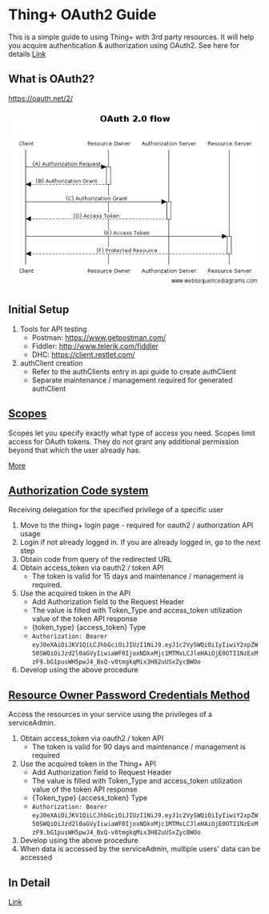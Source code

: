 # Thing+ OAuth2 Guide
This is a simple guide to using Thing+ with 3rd party resources.
It will help you acquire authentication & authorization using OAuth2.
See here for details [Link](./OAuth2.md)

## What is OAuth2?
https://oauth.net/2/

![OAuth](./images/oauth2.png "OAuth")


## Initial Setup
1. Tools for API testing
    - Postman: https://www.getpostman.com/
    - Fiddler: http://www.telerik.com/fiddler
    - DHC: https://client.restlet.com/
2. authClient creation
    - Refer to the authClients entry in api guide to create authClient
    - Separate maintenance / management required for generated authClient
 
## [Scopes](./OAuth2.md#scopes)
Scopes let you specify exactly what type of access you need. Scopes limit access for OAuth tokens. They do not grant any additional permission beyond that which the user already has.

[More](./OAuth2.md#scopes)


## [Authorization Code system](./OAuth2.md#authorization-code-grant-or-web-server)
Receiving delegation for the specified privilege of a specific user

1. Move to the thing+ login page - required for oauth2 / authorization API usage
2. Login if not already logged in. If you are already logged in, go to the next step
3. Obtain code from query of the redirected URL
4. Obtain access_token via oauth2 / token API
    * The token is valid for 15 days and maintenance / management is required.
5. Use the acquired token in the API
    * Add Authorization field to the Request Header
    * The value is filled with Token_Type and access_token utilization value of the token API response
    * {token_type} {access_token} Type
    * ```Authorization: Bearer eyJ0eXAiOiJKV1QiLCJhbGciOiJIUzI1NiJ9.eyJ1c2VySWQiOiIyIiwiY2xpZW50SWQiOiJzd2l0aGVyIiwiaWF0IjoxNDkxMjc1MTMxLCJleHAiOjE0OTI1NzExMzF9.bG1pusWH5pwJ4_BxQ-v0tmgkqMix3H82uUSxZycBWOo```
6. Develop using the above procedure



## [Resource Owner Password Credentials Method](./OAuth2.md#resource-owner-password-credentials-grant)
Access the resources in your service using the privileges of a serviceAdmin.

1. Obtain access_token via oauth2 / token API
    * The token is valid for 90 days and maintenance / management is required
2. Use the acquired token in the Thing+ API
    * Add Authorization field to Request Header
    * The value is filled with Token_Type and access_token utilization value of the token API response
    * {Token_type} {access_token} Type
    * ```Authorization: Bearer eyJ0eXAiOiJKV1QiLCJhbGciOiJIUzI1NiJ9.eyJ1c2VySWQiOiIyIiwiY2xpZW50SWQiOiJzd2l0aGVyIiwiaWF0IjoxNDkxMjc1MTMxLCJleHAiOjE0OTI1NzExMzF9.bG1pusWH5pwJ4_BxQ-v0tmgkqMix3H82uUSxZycBWOo```
3. Develop using the above procedure
4. When data is accessed by the serviceAdmin, multiple users' data can be accessed

## In Detail
[Link](./OAuth2.md)
